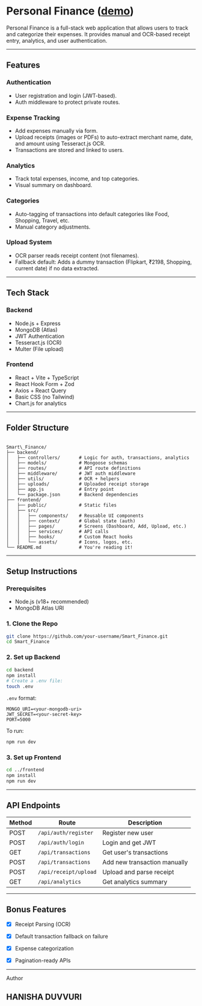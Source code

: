 # Personal Finance ([demo](https://drive.google.com/file/d/1iAd15Bg_OX460mAKATHLSgZMgbWSpZ4L/view?usp=sharing))



Personal Finance is a full-stack web application that allows users to track and categorize their expenses. It provides manual and OCR-based receipt entry, analytics, and user authentication.

---

## Features

###  Authentication
- User registration and login (JWT-based).
- Auth middleware to protect private routes.

###  Expense Tracking
- Add expenses manually via form.
- Upload receipts (images or PDFs) to auto-extract merchant name, date, and amount using Tesseract.js OCR.
- Transactions are stored and linked to users.

###  Analytics
- Track total expenses, income, and top categories.
- Visual summary on dashboard.

###  Categories
- Auto-tagging of transactions into default categories like Food, Shopping, Travel, etc.
- Manual category adjustments.

###  Upload System
- OCR parser reads receipt content (not filenames).
- Fallback default: Adds a dummy transaction (Flipkart, ₹2198, Shopping, current date) if no data extracted.

---

## Tech Stack

### Backend
- Node.js + Express
- MongoDB (Atlas)
- JWT Authentication
- Tesseract.js (OCR)
- Multer (File upload)

### Frontend
- React + Vite + TypeScript
- React Hook Form + Zod
- Axios + React Query
- Basic CSS (no Tailwind)
- Chart.js for analytics

---

## Folder Structure

```

Smart\_Finance/
├── backend/
│   ├── controllers/       # Logic for auth, transactions, analytics
│   ├── models/            # Mongoose schemas
│   ├── routes/            # API route definitions
│   ├── middleware/        # JWT auth middleware
│   ├── utils/             # OCR + helpers
│   ├── uploads/           # Uploaded receipt storage
│   ├── app.js             # Entry point
│   └── package.json       # Backend dependencies
├── frontend/
│   ├── public/            # Static files
│   ├── src/
│   │   ├── components/    # Reusable UI components
│   │   ├── context/       # Global state (auth)
│   │   ├── pages/         # Screens (Dashboard, Add, Upload, etc.)
│   │   ├── services/      # API calls
│   │   ├── hooks/         # Custom React hooks
│   │   └── assets/        # Icons, logos, etc.
└── README.md              # You're reading it!

````

---

## Setup Instructions

### Prerequisites
- Node.js (v18+ recommended)
- MongoDB Atlas URI

### 1. Clone the Repo
```bash
git clone https://github.com/your-username/Smart_Finance.git
cd Smart_Finance
````

### 2. Set up Backend

```bash
cd backend
npm install
# Create a .env file:
touch .env
```

`.env` format:

```
MONGO_URI=<your-mongodb-uri>
JWT_SECRET=<your-secret-key>
PORT=5000
```

To run:

```bash
npm run dev
```

### 3. Set up Frontend

```bash
cd ../frontend
npm install
npm run dev
```

---

## API Endpoints

| Method | Route                 | Description                  |
| ------ | --------------------- | ---------------------------- |
| POST   | `/api/auth/register`  | Register new user            |
| POST   | `/api/auth/login`     | Login and get JWT            |
| GET    | `/api/transactions`   | Get user's transactions      |
| POST   | `/api/transactions`   | Add new transaction manually |
| POST   | `/api/receipt/upload` | Upload and parse receipt     |
| GET    | `/api/analytics`      | Get analytics summary        |

---

## Bonus Features

* [x] Receipt Parsing (OCR)
* [x] Default transaction fallback on failure
* [x] Expense categorization
* [x] Pagination-ready APIs


---

Author
## HANISHA DUVVURI



